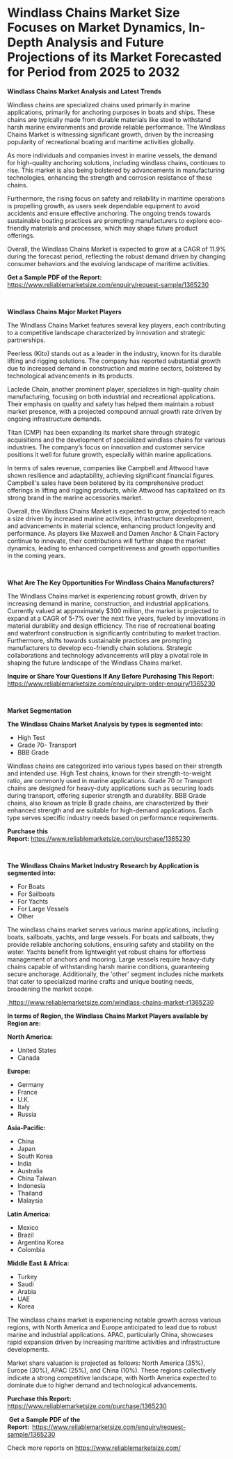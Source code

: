 <p><h1>Windlass Chains Market Size Focuses on Market Dynamics, In-Depth Analysis and Future Projections of its Market Forecasted for Period from 2025 to 2032</h1></p><p><strong>Windlass Chains Market Analysis and Latest Trends</strong></p>
<p><p>Windlass chains are specialized chains used primarily in marine applications, primarily for anchoring purposes in boats and ships. These chains are typically made from durable materials like steel to withstand harsh marine environments and provide reliable performance. The Windlass Chains Market is witnessing significant growth, driven by the increasing popularity of recreational boating and maritime activities globally. </p><p>As more individuals and companies invest in marine vessels, the demand for high-quality anchoring solutions, including windlass chains, continues to rise. This market is also being bolstered by advancements in manufacturing technologies, enhancing the strength and corrosion resistance of these chains. </p><p>Furthermore, the rising focus on safety and reliability in maritime operations is propelling growth, as users seek dependable equipment to avoid accidents and ensure effective anchoring. The ongoing trends towards sustainable boating practices are prompting manufacturers to explore eco-friendly materials and processes, which may shape future product offerings. </p><p>Overall, the Windlass Chains Market is expected to grow at a CAGR of 11.9% during the forecast period, reflecting the robust demand driven by changing consumer behaviors and the evolving landscape of maritime activities.</p></p>
<p><strong>Get a Sample PDF of the Report:&nbsp;</strong> <a href="https://www.reliablemarketsize.com/enquiry/request-sample/1365230?utm_campaign=2447&utm_medium=2&utm_source=Github&utm_content=ia&utm_term=22032025&utm_id=windlass-chains">https://www.reliablemarketsize.com/enquiry/request-sample/1365230</a></p>
<p>&nbsp;</p>
<p><strong>Windlass Chains Major Market Players</strong></p>
<p><p>The Windlass Chains Market features several key players, each contributing to a competitive landscape characterized by innovation and strategic partnerships. </p><p>Peerless (Kito) stands out as a leader in the industry, known for its durable lifting and rigging solutions. The company has reported substantial growth due to increased demand in construction and marine sectors, bolstered by technological advancements in its products. </p><p>Laclede Chain, another prominent player, specializes in high-quality chain manufacturing, focusing on both industrial and recreational applications. Their emphasis on quality and safety has helped them maintain a robust market presence, with a projected compound annual growth rate driven by ongoing infrastructure demands.</p><p>Titan (CMP) has been expanding its market share through strategic acquisitions and the development of specialized windlass chains for various industries. The company’s focus on innovation and customer service positions it well for future growth, especially within marine applications.</p><p>In terms of sales revenue, companies like Campbell and Attwood have shown resilience and adaptability, achieving significant financial figures. Campbell's sales have been bolstered by its comprehensive product offerings in lifting and rigging products, while Attwood has capitalized on its strong brand in the marine accessories market.</p><p>Overall, the Windlass Chains Market is expected to grow, projected to reach a size driven by increased marine activities, infrastructure development, and advancements in material science, enhancing product longevity and performance. As players like Maxwell and Damen Anchor & Chain Factory continue to innovate, their contributions will further shape the market dynamics, leading to enhanced competitiveness and growth opportunities in the coming years.</p></p>
<p>&nbsp;</p>
<p><strong>What Are The Key Opportunities For Windlass Chains Manufacturers?</strong></p>
<p><p>The Windlass Chains market is experiencing robust growth, driven by increasing demand in marine, construction, and industrial applications. Currently valued at approximately $300 million, the market is projected to expand at a CAGR of 5-7% over the next five years, fueled by innovations in material durability and design efficiency. The rise of recreational boating and waterfront construction is significantly contributing to market traction. Furthermore, shifts towards sustainable practices are prompting manufacturers to develop eco-friendly chain solutions. Strategic collaborations and technology advancements will play a pivotal role in shaping the future landscape of the Windlass Chains market.</p></p>
<p><strong>Inquire or Share Your Questions If Any Before Purchasing This Report:</strong> <a href="https://www.reliablemarketsize.com/enquiry/pre-order-enquiry/1365230?utm_campaign=2447&utm_medium=2&utm_source=Github&utm_content=ia&utm_term=22032025&utm_id=windlass-chains">https://www.reliablemarketsize.com/enquiry/pre-order-enquiry/1365230</a></p>
<p>&nbsp;</p>
<p><strong>Market Segmentation</strong></p>
<p><strong>The Windlass Chains Market Analysis by types is segmented into:</strong></p>
<p><ul><li>High Test</li><li>Grade 70- Transport</li><li>BBB Grade</li></ul></p>
<p><p>Windlass chains are categorized into various types based on their strength and intended use. High Test chains, known for their strength-to-weight ratio, are commonly used in marine applications. Grade 70 or Transport chains are designed for heavy-duty applications such as securing loads during transport, offering superior strength and durability. BBB Grade chains, also known as triple B grade chains, are characterized by their enhanced strength and are suitable for high-demand applications. Each type serves specific industry needs based on performance requirements.</p></p>
<p><strong>Purchase this Report:&nbsp;</strong><a href="https://www.reliablemarketsize.com/purchase/1365230?utm_campaign=2447&utm_medium=2&utm_source=Github&utm_content=ia&utm_term=22032025&utm_id=windlass-chains">https://www.reliablemarketsize.com/purchase/1365230</a></p>
<p>&nbsp;</p>
<p><strong>The Windlass Chains Market Industry Research by Application is segmented into:</strong></p>
<p><ul><li>For Boats</li><li>For Sailboats</li><li>For Yachts</li><li>For Large Vessels</li><li>Other</li></ul></p>
<p><p>The windlass chains market serves various marine applications, including boats, sailboats, yachts, and large vessels. For boats and sailboats, they provide reliable anchoring solutions, ensuring safety and stability on the water. Yachts benefit from lightweight yet robust chains for effortless management of anchors and mooring. Large vessels require heavy-duty chains capable of withstanding harsh marine conditions, guaranteeing secure anchorage. Additionally, the 'other' segment includes niche markets that cater to specialized marine crafts and unique boating needs, broadening the market scope.</p></p>
<p><a href="https://www.reliablemarketsize.com/windlass-chains-market-r1365230?utm_campaign=2447&utm_medium=2&utm_source=Github&utm_content=ia&utm_term=22032025&utm_id=windlass-chains">&nbsp;https://www.reliablemarketsize.com/windlass-chains-market-r1365230</a></p>
<p><strong>In terms of Region, the Windlass Chains Market Players available by Region are:</strong></p>
<p>
    <p> <strong> North America: </strong>
        <ul>
            <li>United States</li>
            <li>Canada</li>
        </ul>
        </p> 
    <p> <strong> Europe: </strong>
        <ul>
            <li>Germany</li>
            <li>France</li>
            <li>U.K.</li>
            <li>Italy</li>
            <li>Russia</li>
        </ul>
        </p> 
    <p> <strong> Asia-Pacific: </strong>
        <ul>
            <li>China</li>
            <li>Japan</li>
            <li>South Korea</li>
            <li>India</li>
            <li>Australia</li>
            <li>China Taiwan</li>
            <li>Indonesia</li>
            <li>Thailand</li>
            <li>Malaysia</li>
        </ul>
        </p> 
    <p> <strong> Latin America: </strong>
        <ul>
            <li>Mexico</li>
            <li>Brazil</li>
            <li>Argentina Korea</li>
            <li>Colombia</li>
        </ul>
        </p> 
    <p> <strong> Middle East & Africa: </strong>
        <ul>
            <li>Turkey</li>
            <li>Saudi</li>
            <li>Arabia</li>
            <li>UAE</li>
            <li>Korea</li>
        </ul>
    </p>
    </p>
<p><p>The windlass chains market is experiencing notable growth across various regions, with North America and Europe anticipated to lead due to robust marine and industrial applications. APAC, particularly China, showcases rapid expansion driven by increasing maritime activities and infrastructure developments. </p><p>Market share valuation is projected as follows: North America (35%), Europe (30%), APAC (25%), and China (10%). These regions collectively indicate a strong competitive landscape, with North America expected to dominate due to higher demand and technological advancements.</p></p>
<p><strong>Purchase this Report: </strong><a href="https://www.reliablemarketsize.com/purchase/1365230?utm_campaign=2447&utm_medium=2&utm_source=Github&utm_content=ia&utm_term=22032025&utm_id=windlass-chains">https://www.reliablemarketsize.com/purchase/1365230</a></p>
<p>&nbsp;<strong>Get a Sample PDF of the Report:&nbsp;&nbsp;</strong><a href="https://www.reliablemarketsize.com/enquiry/request-sample/1365230?utm_campaign=2447&utm_medium=2&utm_source=Github&utm_content=ia&utm_term=22032025&utm_id=windlass-chains">https://www.reliablemarketsize.com/enquiry/request-sample/1365230</a></p>
<p><strong></strong></p>
<p>Check more reports on <a href="https://www.reliablemarketsize.com/?utm_campaign=2447&utm_medium=2&utm_source=Github&utm_content=ia&utm_term=22032025&utm_id=windlass-chains">https://www.reliablemarketsize.com/</a></p>